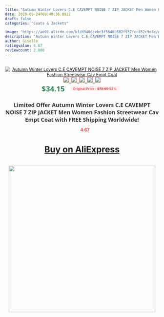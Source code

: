 ```yaml
---
title: "Autumn Winter Lovers C.E CAVEMPT NOISE 7 ZIP JACKET Men Women Fashion Streetwear Cav Empt Coat"
date: 2020-09-24T09:40:36.892Z
draft: false
categories: "Coats & Jackets"

image: "https://ae01.alicdn.com/kf/H340dcebc3f5648b582f937fec852c9e8c/Autumn-Winter-Lovers-C-E-CAVEMPT-NOISE-7-ZIP-JACKET-Men-Women-Fashion-Streetwear-Cav-Empt.jpg"
description: "Autumn Winter Lovers C.E CAVEMPT NOISE 7 ZIP JACKET Men Women Fashion Streetwear Cav Empt Coat"
author: Giselle
ratingvalue: 4.67
reviewcount: 2.888
---
```

<br>
<div style="text-align: center;">
<a href="https://s.click.aliexpress.com/e/_9uKF53" target="_blank" rel="nofollow noopener noreferrer"><img alt="Autumn Winter Lovers C.E CAVEMPT NOISE 7 ZIP JACKET Men Women Fashion Streetwear Cav Empt Coat" class="magnifier-image" src="https://ae01.alicdn.com/kf/H340dcebc3f5648b582f937fec852c9e8c/Autumn-Winter-Lovers-C-E-CAVEMPT-NOISE-7-ZIP-JACKET-Men-Women-Fashion-Streetwear-Cav-Empt.jpg_640x640.jpg">
<br>
<img style="border:1px solid salmon" src="https://ae01.alicdn.com/kf/H340dcebc3f5648b582f937fec852c9e8c/Autumn-Winter-Lovers-C-E-CAVEMPT-NOISE-7-ZIP-JACKET-Men-Women-Fashion-Streetwear-Cav-Empt.jpg_120x120.jpg">&nbsp;&nbsp;<img style="border:1px solid salmon" src="https://ae01.alicdn.com/kf/H06563d92b44a47319a3142a2d3396620d/Autumn-Winter-Lovers-C-E-CAVEMPT-NOISE-7-ZIP-JACKET-Men-Women-Fashion-Streetwear-Cav-Empt.jpg_120x120.jpg">&nbsp;&nbsp;<img style="border:1px solid salmon" src="https://ae01.alicdn.com/kf/H4530585ca80b4bbdb6da00fba1aac9275/Autumn-Winter-Lovers-C-E-CAVEMPT-NOISE-7-ZIP-JACKET-Men-Women-Fashion-Streetwear-Cav-Empt.jpg_120x120.jpg">&nbsp;&nbsp;<img style="border:1px solid salmon" src="https://ae01.alicdn.com/kf/H7308c0f39af3427384d400429738e3a4d/Autumn-Winter-Lovers-C-E-CAVEMPT-NOISE-7-ZIP-JACKET-Men-Women-Fashion-Streetwear-Cav-Empt.jpg_120x120.jpg">&nbsp;&nbsp;<img style="border:1px solid salmon" src="https://ae01.alicdn.com/kf/H83bb33c0a41c4898a60dd2f3aab6edbdU/Autumn-Winter-Lovers-C-E-CAVEMPT-NOISE-7-ZIP-JACKET-Men-Women-Fashion-Streetwear-Cav-Empt.jpg_120x120.jpg"></a></div><br0>
<div style="text-align: center;"><span style="background-color: white; border: 0px; box-sizing: border-box; color: seagreen; display: inline-block; font-family: &quot;open sans&quot; , &quot;arial&quot; , &quot;helvetica&quot; , sans-serif , &quot;heiti&quot;; font-size: 24px; font-stretch: inherit; font-weight: 700; line-height: inherit; margin: 0px 10px 0px 0px; padding: 0px; vertical-align: middle;">$34.15 </span>
<span style="background: rgb(255 , 241 , 241); border-radius: 3px; border: 0px; box-sizing: border-box; color: #ff4747; display: inline-block; font-family: inherit; font-size: 12px; font-stretch: inherit; font-style: inherit; font-variant: inherit; font-weight: 600; line-height: inherit; margin: 0px; padding: 2px 5px; transform: scale(0.9); vertical-align: middle;">Original Price : <b style="text-decoration: line-through;">$72.65 </b> 53%&nbsp;&nbsp;</span></div>
<h1 style="color: #333333; display: inline-block; font-family: &quot;open sans&quot; , &quot;arial&quot; , &quot;helvetica&quot; , sans-serif , &quot;heiti&quot;; font-size: 18px; font-stretch: inherit; font-weight: 700; text-align: center;">Limited Offer Autumn Winter Lovers C.E CAVEMPT NOISE 7 ZIP JACKET Men Women Fashion Streetwear Cav Empt Coat with FREE Shipping Worldwide!</h1>
<div style="color: #ff4747; text-align: center;">
<img src="https://4.bp.blogspot.com/-M0ZcTcb-5uY/XleCXlxnR4I/AAAAAAAAAEc/OrjgMkXV1oMQFaCRZj5HQwOCBcu3w1FegCPcBGAYYCw/s1600/star.png" style="height: 15px;">&nbsp;<b>4.67</b></div>
<div class="button_cont" align="center"><a class="buynow_a" href="https://s.click.aliexpress.com/e/_9uKF53" target="_blank" rel="nofollow noopener noreferrer"><H1>Buy on AliExpress</H1></a></div><br>
<div class="separator" style="clear: both; text-align: center;">
<img src="https://lh3.googleusercontent.com/-pTy5HemUv9M/XlePHvY0dAI/AAAAAAAAAE4/0nX5iRUoIWY8eMW9Dpxeirr157OZliDIgCLcBGAsYHQ/s1600/badge.gif" width="480">
</div>
